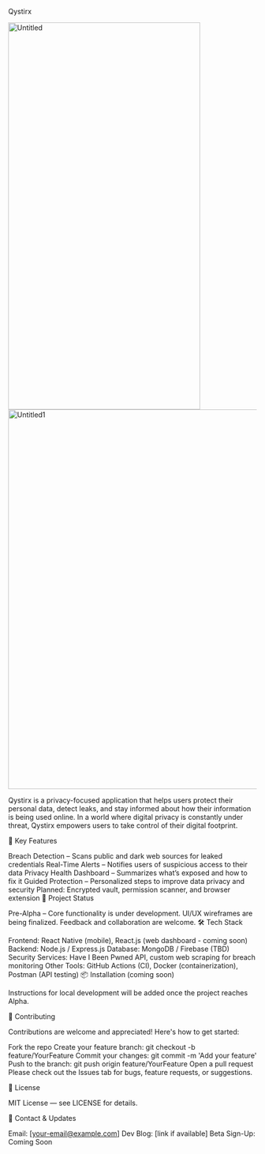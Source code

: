 
Qystirx

<img width="389" height="784" alt="Untitled" src="https://github.com/user-attachments/assets/53edfd62-8083-424a-a910-cf777e68bf91" />

<img width="712" height="769" alt="Untitled1" src="https://github.com/user-attachments/assets/b8932a13-26b8-4fb1-b27e-b42241310ac0" />

Qystirx is a privacy-focused application that helps users protect their personal data, detect leaks, and stay informed about how their information is being used online. In a world where digital privacy is constantly under threat, Qystirx empowers users to take control of their digital footprint.

🔐 Key Features

Breach Detection – Scans public and dark web sources for leaked credentials
Real-Time Alerts – Notifies users of suspicious access to their data
Privacy Health Dashboard – Summarizes what’s exposed and how to fix it
Guided Protection – Personalized steps to improve data privacy and security
Planned: Encrypted vault, permission scanner, and browser extension
🚧 Project Status

Pre-Alpha – Core functionality is under development. UI/UX wireframes are being finalized. Feedback and collaboration are welcome.
🛠 Tech Stack

Frontend: React Native (mobile), React.js (web dashboard - coming soon)
Backend: Node.js / Express.js
Database: MongoDB / Firebase (TBD)
Security Services: Have I Been Pwned API, custom web scraping for breach monitoring
Other Tools: GitHub Actions (CI), Docker (containerization), Postman (API testing)
📦 Installation (coming soon)

Instructions for local development will be added once the project reaches Alpha.

🤝 Contributing

Contributions are welcome and appreciated! Here's how to get started:

Fork the repo
Create your feature branch: git checkout -b feature/YourFeature
Commit your changes: git commit -m 'Add your feature'
Push to the branch: git push origin feature/YourFeature
Open a pull request
Please check out the Issues tab for bugs, feature requests, or suggestions.

📄 License

MIT License — see LICENSE for details.

📣 Contact & Updates

Email: [your-email@example.com]
Dev Blog: [link if available]
Beta Sign-Up: Coming Soon
